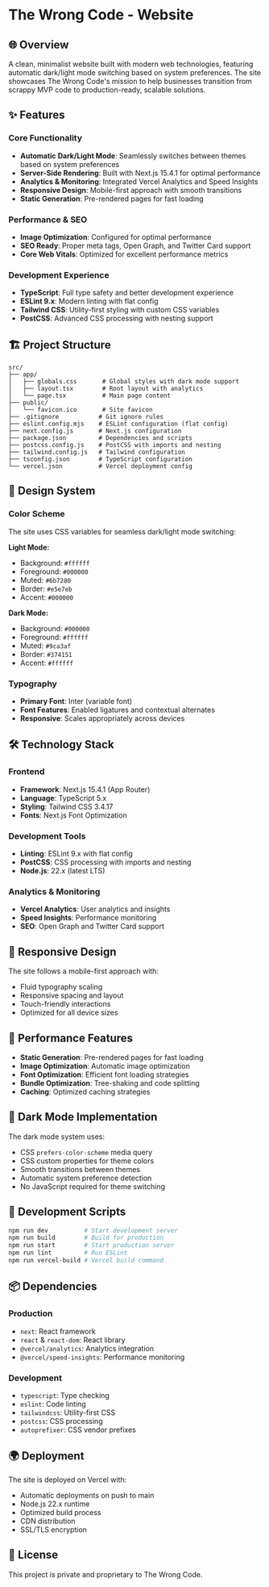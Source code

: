 # The Wrong Code - Website

## 🌐 Overview

A clean, minimalist website built with modern web technologies, featuring automatic dark/light mode switching based on system preferences. The site showcases The Wrong Code's mission to help businesses transition from scrappy MVP code to production-ready, scalable solutions.

## ✨ Features

### Core Functionality
- **Automatic Dark/Light Mode**: Seamlessly switches between themes based on system preferences
- **Server-Side Rendering**: Built with Next.js 15.4.1 for optimal performance
- **Analytics & Monitoring**: Integrated Vercel Analytics and Speed Insights
- **Responsive Design**: Mobile-first approach with smooth transitions
- **Static Generation**: Pre-rendered pages for fast loading

### Performance & SEO
- **Image Optimization**: Configured for optimal performance
- **SEO Ready**: Proper meta tags, Open Graph, and Twitter Card support
- **Core Web Vitals**: Optimized for excellent performance metrics

### Development Experience
- **TypeScript**: Full type safety and better development experience
- **ESLint 9.x**: Modern linting with flat config
- **Tailwind CSS**: Utility-first styling with custom CSS variables
- **PostCSS**: Advanced CSS processing with nesting support

## 🏗️ Project Structure

```
src/
├── app/
│   ├── globals.css       # Global styles with dark mode support
│   ├── layout.tsx        # Root layout with analytics
│   └── page.tsx          # Main page content
├── public/
│   └── favicon.ico       # Site favicon
├── .gitignore           # Git ignore rules
├── eslint.config.mjs    # ESLint configuration (flat config)
├── next.config.js       # Next.js configuration
├── package.json         # Dependencies and scripts
├── postcss.config.js    # PostCSS with imports and nesting
├── tailwind.config.js   # Tailwind configuration
├── tsconfig.json        # TypeScript configuration
└── vercel.json          # Vercel deployment config
```

## 🎨 Design System

### Color Scheme
The site uses CSS variables for seamless dark/light mode switching:

**Light Mode:**
- Background: `#ffffff`
- Foreground: `#000000`
- Muted: `#6b7280`
- Border: `#e5e7eb`
- Accent: `#000000`

**Dark Mode:**
- Background: `#000000`
- Foreground: `#ffffff`
- Muted: `#9ca3af`
- Border: `#374151`
- Accent: `#ffffff`

### Typography
- **Primary Font**: Inter (variable font)
- **Font Features**: Enabled ligatures and contextual alternates
- **Responsive**: Scales appropriately across devices

## 🛠️ Technology Stack

### Frontend
- **Framework**: Next.js 15.4.1 (App Router)
- **Language**: TypeScript 5.x
- **Styling**: Tailwind CSS 3.4.17
- **Fonts**: Next.js Font Optimization

### Development Tools
- **Linting**: ESLint 9.x with flat config
- **PostCSS**: CSS processing with imports and nesting
- **Node.js**: 22.x (latest LTS)

### Analytics & Monitoring
- **Vercel Analytics**: User analytics and insights
- **Speed Insights**: Performance monitoring
- **SEO**: Open Graph and Twitter Card support

## 📱 Responsive Design

The site follows a mobile-first approach with:
- Fluid typography scaling
- Responsive spacing and layout
- Touch-friendly interactions
- Optimized for all device sizes

## 🚀 Performance Features

- **Static Generation**: Pre-rendered pages for fast loading
- **Image Optimization**: Automatic image optimization
- **Font Optimization**: Efficient font loading strategies
- **Bundle Optimization**: Tree-shaking and code splitting
- **Caching**: Optimized caching strategies

## 🌙 Dark Mode Implementation

The dark mode system uses:
- CSS `prefers-color-scheme` media query
- CSS custom properties for theme colors
- Smooth transitions between themes
- Automatic system preference detection
- No JavaScript required for theme switching

## 🔧 Development Scripts

```bash
npm run dev          # Start development server
npm run build        # Build for production
npm run start        # Start production server
npm run lint         # Run ESLint
npm run vercel-build # Vercel build command
```

## 📦 Dependencies

### Production
- `next`: React framework
- `react` & `react-dom`: React library
- `@vercel/analytics`: Analytics integration
- `@vercel/speed-insights`: Performance monitoring

### Development
- `typescript`: Type checking
- `eslint`: Code linting
- `tailwindcss`: Utility-first CSS
- `postcss`: CSS processing
- `autoprefixer`: CSS vendor prefixes

## 🌍 Deployment

The site is deployed on Vercel with:
- Automatic deployments on push to main
- Node.js 22.x runtime
- Optimized build process
- CDN distribution
- SSL/TLS encryption

## 📄 License

This project is private and proprietary to The Wrong Code.